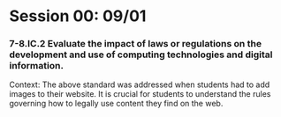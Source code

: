 # Session 00: 09/01

### 7-8.IC.2 Evaluate the impact of laws or regulations on the development and use of computing technologies and digital information.
Context:
The above standard was addressed when students had to add images to their website. It is crucial for students  to understand the rules governing how to legally use content they find on the web.


